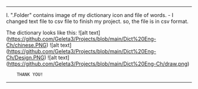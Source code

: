 --------------------------------------------------

I. ".Folder" contains image of my dictionary icon and file of words. 
	- I changed text file to csv file to finish my project. so, the file is in csv format.  

The dictionary looks like this: 
![alt text] (https://github.com/Geleta3/Projects/blob/main/Dict%20Eng-Ch/chinese.PNG)
![alt text] (https://github.com/Geleta3/Projects/blob/main/Dict%20Eng-Ch/Design.PNG)
![alt text] (https://github.com/Geleta3/Projects/blob/main/Dict%20Eng-Ch/draw.png)
 
		THANK YOU! 

--------------------------------------------------

